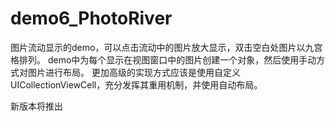 # demo6_PhotoRiver
图片流动显示的demo，可以点击流动中的图片放大显示，双击空白处图片以九宫格排列。
demo中为每个显示在视图窗口中的图片创建一个对象，然后使用手动方式对图片进行布局。
更加高级的实现方式应该是使用自定义UICollectionViewCell，充分发挥其重用机制，并使用自动布局。

新版本将推出

